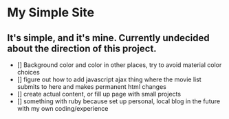 # My Simple Site

## It's simple, and it's mine. Currently undecided about the direction of this project.

- [] Background color and color in other places, try to avoid material color choices
- [] figure out how to add javascript ajax thing where the movie list submits to here and makes permanent html changes
- [] create actual content, or fill up page with small projects 
- [] something with ruby because set up personal, local blog in the future with my own coding/experience
